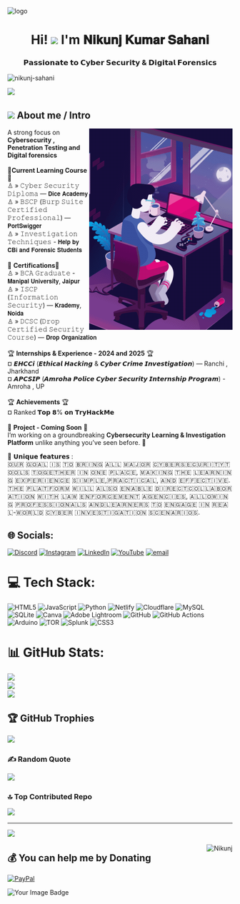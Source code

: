 ![logo](https://user-images.githubusercontent.com/95478989/198955082-6e78ebb5-e1e4-49f9-8d32-6e5af3984dcd.gif)
  <h1 align="center">Hi! <img src="https://media.giphy.com/media/hvRJCLFzcasrR4ia7z/giphy.gif" width="35"> I'm 𝐍𝐢𝐤𝐮𝐧𝐣 𝐊𝐮𝐦𝐚𝐫 𝐒𝐚𝐡𝐚𝐧𝐢</h1>
<h3 align="center">𝗣𝗮𝘀𝘀𝗶𝗼𝗻𝗮𝘁𝗲 𝘁𝗼 𝗖𝘆𝗯𝗲𝗿 𝗦𝗲𝗰𝘂𝗿𝗶𝘁𝘆 & 𝗗𝗶𝗴𝗶𝘁𝗮𝗹 𝗙𝗼𝗿𝗲𝗻𝘀𝗶𝗰𝘀</h3>

<p align="left"> <img src="https://komarev.com/ghpvc/?username=nikunj-sahani&label=Profile%20views&color=0e75b6&style=flat" alt="nikunj-sahani" /> </p>

<p><a href="https://github.com/DenverCoder1/readme-typing-svg"><img src="https://readme-typing-svg.herokuapp.com?lines=Always+learn+New+Idea's;Cyber+Security+and+Ethical+Hacking;Cyber+Crime+Investigation;Penetration+Testing&amp;center=true&amp;width=500&amp;height=50"></a></p>

<h2 id="-connect-with-me"><img src="https://media.giphy.com/media/iY8CRBdQXODJSCERIr/giphy.gif" width="30px"> About me / Intro</h2>

<p><img align="right" src="https://github.com/Nikunj-Sahani/Nikunj-Sahani/blob/main/Load.gif" alt="Nikunj"></p>

A strong focus on **Cybersecurity , Penetration Testing and Digital forensics** <br>
<br>🎀**Current Learning Course**🎀<br>♙ » 𝙲𝚢𝚋𝚎𝚛 𝚂𝚎𝚌𝚞𝚛𝚒𝚝𝚢 𝙳𝚒𝚙𝚕𝚘𝚖𝚊 — 𝗗𝗶𝗰𝗲 𝗔𝗰𝗮𝗱𝗲𝗺𝘆 <br>♙ » 𝙱𝚂𝙲𝙿 (𝙱𝚞𝚛𝚙 𝚂𝚞𝚒𝚝𝚎 𝙲𝚎𝚛𝚝𝚒𝚏𝚒𝚎𝚍 𝙿𝚛𝚘𝚏𝚎𝚜𝚜𝚒𝚘𝚗𝚊𝚕) — 𝗣𝗼𝗿𝘁𝗦𝘄𝗶𝗴𝗴𝗲𝗿 <br>♙ » 𝙸𝚗𝚟𝚎𝚜𝚝𝚒𝚐𝚊𝚝𝚒𝚘𝚗 𝚃𝚎𝚌𝚑𝚗𝚒𝚚𝚞𝚎𝚜 - 𝗛𝗲𝗹𝗽 𝗯𝘆 𝗖𝗕𝗶 𝗮𝗻𝗱 𝗙𝗼𝗿𝗲𝗻𝘀𝗶𝗰 𝗦𝘁𝘂𝗱𝗲𝗻𝘁𝘀
<br><br>🎀 **Certifications**🎀<br>♙ » 𝙱𝙲𝙰 𝙶𝚛𝚊𝚍𝚞𝚊𝚝𝚎 - 𝗠𝗮𝗻𝗶𝗽𝗮𝗹 𝗨𝗻𝗶𝘃𝗲𝗿𝘀𝗶𝘁𝘆, 𝗝𝗮𝗶𝗽𝘂𝗿<br>♙ » 𝙸𝚂𝙲𝙿 (𝙸𝚗𝚏𝚘𝚛𝚖𝚊𝚝𝚒𝚘𝚗 𝚂𝚎𝚌𝚞𝚛𝚒𝚝𝚢) — 𝗞𝗿𝗮𝗱𝗲𝗺𝘆, 𝗡𝗼𝗶𝗱𝗮<br>♙ » 𝙳𝙲𝚂𝙲 (𝙳𝚛𝚘𝚙 𝙲𝚎𝚛𝚝𝚒𝚏𝚒𝚎𝚍 𝚂𝚎𝚌𝚞𝚛𝚒𝚝𝚢 𝙲𝚘𝚞𝚛𝚜𝚎) — 𝗗𝗿𝗼𝗽 𝗢𝗿𝗴𝗮𝗻𝗶𝘇𝗮𝘁𝗶𝗼𝗻<br>
<br>🏆 **Internships & Experience - 2024 and 2025** 🏆<br> ¤ 𝙀𝙃𝘾𝘾𝙞 (𝙀𝙩𝙝𝙞𝙘𝙖𝙡 𝙃𝙖𝙘𝙠𝙞𝙣𝙜 & 𝘾𝙮𝙗𝙚𝙧 𝘾𝙧𝙞𝙢𝙚 𝙄𝙣𝙫𝙚𝙨𝙩𝙞𝙜𝙖𝙩𝙞𝙤𝙣) — Ranchi , Jharkhand  <br> ¤ 𝘼𝙋𝘾𝙎𝙄𝙋 (𝘼𝙢𝙧𝙤𝙝𝙖 𝙋𝙤𝙡𝙞𝙘𝙚  𝘾𝙮𝙗𝙚𝙧 𝙎𝙚𝙘𝙪𝙧𝙞𝙩𝙮 𝙄𝙣𝙩𝙚𝙧𝙣𝙨𝙝𝙞𝙥 𝙋𝙧𝙤𝙜𝙧𝙖𝙢) - Amroha , UP<br><br>🏆 **Achievements** 🏆<br> ¤ Ranked 𝗧𝗼𝗽 𝟴% 𝗼𝗻 𝗧𝗿𝘆𝗛𝗮𝗰𝗸𝗠𝗲<br>
<br>💢 **Project - Coming Soon** 💢<br>I’m working on a groundbreaking **Cybersecurity Learning & Investigation Platform** unlike anything you’ve seen before. 🚀

🔐 𝗨𝗻𝗶𝗾𝘂𝗲 𝗳𝗲𝗮𝘁𝘂𝗿𝗲𝘀 :
<br>​🇴​​🇺​​🇷​ ​🇬​​🇴​​🇦​​🇱​ ​🇮​​🇸​ ​🇹​​🇴​ ​🇧​​🇷​​🇮​​🇳​​🇬​ ​🇦​​🇱​​🇱​ ​🇲​​🇦​​🇯​​🇴​​🇷​ ​🇨​​🇾​​🇧​​🇪​​🇷​​🇸​​🇪​​🇨​​🇺​​🇷​​🇮​​🇹​​🇾​ ​🇹​​🇴​​🇴​​🇱​​🇸​ ​🇹​​🇴​​🇬​​🇪​​🇹​​🇭​​🇪​​🇷​ ​🇮​​🇳​ ​🇴​​🇳​​🇪​ ​🇵​​🇱​​🇦​​🇨​​🇪​, ​🇲​​🇦​​🇰​​🇮​​🇳​​🇬​ ​🇹​​🇭​​🇪​ ​🇱​​🇪​​🇦​​🇷​​🇳​​🇮​​🇳​​🇬​ ​🇪​​🇽​​🇵​​🇪​​🇷​​🇮​​🇪​​🇳​​🇨​​🇪​ ​🇸​​🇮​​🇲​​🇵​​🇱​​🇪​, ​🇵​​🇷​​🇦​​🇨​​🇹​​🇮​​🇨​​🇦​​🇱​, ​🇦​​🇳​​🇩​ ​🇪​​🇫​​🇫​​🇪​​🇨​​🇹​​🇮​​🇻​​🇪​.
<br>​🇹​​🇭​​🇪​ ​🇵​​🇱​​🇦​​🇹​​🇫​​🇴​​🇷​​🇲​ ​🇼​​🇮​​🇱​​🇱​ ​🇦​​🇱​​🇸​​🇴​ ​🇪​​🇳​​🇦​​🇧​​🇱​​🇪​ ​🇩​​🇮​​🇷​​🇪​​🇨​​🇹​ ​🇨​​🇴​​🇱​​🇱​​🇦​​🇧​​🇴​​🇷​​🇦​​🇹​​🇮​​🇴​​🇳​ ​🇼​​🇮​​🇹​​🇭​ ​🇱​​🇦​​🇼​ ​🇪​​🇳​​🇫​​🇴​​🇷​​🇨​​🇪​​🇲​​🇪​​🇳​​🇹​ ​🇦​​🇬​​🇪​​🇳​​🇨​​🇮​​🇪​​🇸​, ​🇦​​🇱​​🇱​​🇴​​🇼​​🇮​​🇳​​🇬​ ​🇵​​🇷​​🇴​​🇫​​🇪​​🇸​​🇸​​🇮​​🇴​​🇳​​🇦​​🇱​​🇸​ ​🇦​​🇳​​🇩​ ​🇱​​🇪​​🇦​​🇷​​🇳​​🇪​​🇷​​🇸​ ​🇹​​🇴​ ​🇪​​🇳​​🇬​​🇦​​🇬​​🇪​ ​🇮​​🇳​ ​🇷​​🇪​​🇦​​🇱​-​🇼​​🇴​​🇷​​🇱​​🇩​ ​🇨​​🇾​​🇧​​🇪​​🇷​ ​🇮​​🇳​​🇻​​🇪​​🇸​​🇹​​🇮​​🇬​​🇦​​🇹​​🇮​​🇴​​🇳​ ​🇸​​🇨​​🇪​​🇳​​🇦​​🇷​​🇮​​🇴​​🇸​.

## 🌐 Socials:
[![Discord](https://img.shields.io/badge/Discord-%237289DA.svg?logo=discord&logoColor=white)](https://discord.gg/JY4N5FXQ) [![Instagram](https://img.shields.io/badge/Instagram-%23E4405F.svg?logo=Instagram&logoColor=white)](https://instagram.com/cyber_kavnik) [![LinkedIn](https://img.shields.io/badge/LinkedIn-%230077B5.svg?logo=linkedin&logoColor=white)](https://linkedin.com/in/nikunj-kumar-sahani) [![YouTube](https://img.shields.io/badge/YouTube-%23FF0000.svg?logo=YouTube&logoColor=white)](https://youtube.com/@Cyber_Kavnik) [![email](https://img.shields.io/badge/Email-D14836?logo=gmail&logoColor=white)](mailto:nikunj.asustuf@gmail.com) 

# 💻 Tech Stack:
![HTML5](https://img.shields.io/badge/html5-%23E34F26.svg?style=flat&logo=html5&logoColor=white) ![JavaScript](https://img.shields.io/badge/javascript-%23323330.svg?style=flat&logo=javascript&logoColor=%23F7DF1E) ![Python](https://img.shields.io/badge/python-3670A0?style=flat&logo=python&logoColor=ffdd54) ![Netlify](https://img.shields.io/badge/netlify-%23000000.svg?style=flat&logo=netlify&logoColor=#00C7B7) ![Cloudflare](https://img.shields.io/badge/Cloudflare-F38020?style=flat&logo=Cloudflare&logoColor=white) ![MySQL](https://img.shields.io/badge/mysql-4479A1.svg?style=flat&logo=mysql&logoColor=white) ![SQLite](https://img.shields.io/badge/sqlite-%2307405e.svg?style=flat&logo=sqlite&logoColor=white) ![Canva](https://img.shields.io/badge/Canva-%2300C4CC.svg?style=flat&logo=Canva&logoColor=white) ![Adobe Lightroom](https://img.shields.io/badge/Adobe%20Lightroom-31A8FF.svg?style=flat&logo=Adobe%20Lightroom&logoColor=white) ![GitHub](https://img.shields.io/badge/github-%23121011.svg?style=flat&logo=github&logoColor=white) ![GitHub Actions](https://img.shields.io/badge/github%20actions-%232671E5.svg?style=flat&logo=githubactions&logoColor=white) ![Arduino](https://img.shields.io/badge/-Arduino-00979D?style=flat&logo=Arduino&logoColor=white) ![TOR](https://img.shields.io/badge/tor-%237E4798.svg?style=flat&logo=tor-project&logoColor=white) ![Splunk](https://img.shields.io/badge/splunk-%23000000.svg?style=flat&logo=splunk&logoColor=white) ![CSS3](https://img.shields.io/badge/css3-%231572B6.svg?style=flat&logo=css3&logoColor=white)
# 📊 GitHub Stats:
![](https://github-readme-stats.vercel.app/api?username=Nikunj-Sahani&theme=neon&hide_border=false&include_all_commits=true&count_private=true)<br/>
![](https://nirzak-streak-stats.vercel.app/?user=Nikunj-Sahani&theme=neon&hide_border=false)<br/>
![](https://github-readme-stats.vercel.app/api/top-langs/?username=Nikunj-Sahani&theme=neon&hide_border=false&include_all_commits=true&count_private=true&layout=compact)

## 🏆 GitHub Trophies
![](https://github-profile-trophy.vercel.app/?username=Nikunj-Sahani&theme=tokyonight&no-frame=false&no-bg=false&margin-w=4)

### ✍️ Random Quote
![](https://quotes-github-readme.vercel.app/api?type=horizontal&theme=tokyonight)

### 🔝 Top Contributed Repo
![](https://github-contributor-stats.vercel.app/api?username=Nikunj-Sahani&limit=5&theme=tokyonight&combine_all_yearly_contributions=true)

---
[![](https://visitcount.itsvg.in/api?id=Nikunj-Sahani&icon=0&color=0)](https://visitcount.itsvg.in)

<p><img align="right" src="https://user-images.githubusercontent.com/74038190/212741999-016fddbd-617a-4448-8042-0ecf907aea25.gif" alt="Nikunj"></p>

  ## 💰 You can help me by Donating
  [![PayPal](https://img.shields.io/badge/PayPal-00457C?style=for-the-badge&logo=paypal&logoColor=white)](https://paypal.me/NikunjKumar) 

  
<!-- Proudly created with GPRM ( https://gprm.itsvg.in ) -->




<p><img align="left" src="https://tryhackme-badges.s3.amazonaws.com/nikunjsahani.png" alt="Your Image Badge" /></p>

